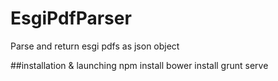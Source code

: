 # EsgiPdfParser
Parse and return esgi pdfs as json object

##installation & launching
npm install
bower install
grunt serve
